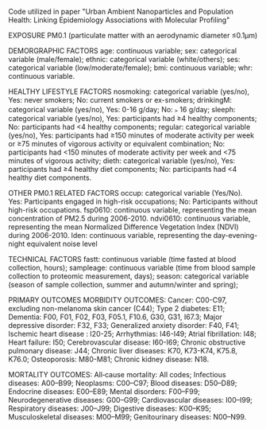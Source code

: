 Code utilized in paper "Urban Ambient Nanoparticles and Population Health: Linking Epidemiology Associations with Molecular Profiling"

EXPOSURE
PM0.1 (particulate matter with an aerodynamic diameter ≤0.1µm)

DEMORGRAPHIC FACTORS
age: continuous variable; 
sex: categorical variable (male/female); 
ethnic: categorical variable (white/others); 
ses: categorical variable (low/moderate/female); 
bmi: continuous variable; 
whr: continuous variable.

HEALTHY LIFESTYLE FACTORS
nosmoking: categorical variable (yes/no), Yes: never smokers; No: current smokers or ex-smokers; 
drinkingM: categorical variable (yes/no), Yes: 0-16 g/day; No:﹥16 g/day; 
sleeph: categorical variable (yes/no), Yes: participants had ≥4 healthy components; No: participants had <4 healthy components; 
regular: categorical variable (yes/no), Yes: participants had ≥150 minutes of moderate activity per week or ≥75 minutes of vigorous activity or equivalent combination; No: participants had <150 minutes of moderate activity per week and <75 minutes of vigorous activity; 
dieth: categorical variable (yes/no), Yes: participants had ≥4 healthy diet components; No: participants had <4 healthy diet components.

OTHER PM0.1 RELATED FACTORS
occup: categorical variable (Yes/No). Yes: Participants engaged in high-risk occupations; No: Participants without high-risk occupations.
fsp0610: continuous variable, representing the mean concentration of PM2.5 during 2006-2010.
ndvi0610: continuous variable, representing the mean Normalized Difference Vegetation Index (NDVI) during 2006-2010.
lden: continuous variable, representing the day-evening-night equivalent noise level

TECHNICAL FACTORS
fastt: continuous variable (time fasted at blood collection, hours); 
sampleage: continuous variable (time from blood sample collection to proteomic measurement, days); 
season: categorical variable (season of sample collection, summer and autumn/winter and spring);

PRIMARY OUTCOMES
MORBIDITY OUTCOMES: Cancer: C00-C97, excluding non-melanoma skin cancer (C44); Type 2 diabetes: E11; Dementia: F00, F01, F02, F03, F05.1, F10.6, G30, G31, I67.3; Major depressive disorder: F32, F33; Generalized anxiety disorder: F40, F41; Ischemic heart disease	: I20-25; Arrhythmias: I46-I49; Atrial fibrillation: I48; Heart failure: I50; Cerebrovascular disease: I60-I69; Chronic obstructive pulmonary disease: J44; Chronic liver diseases: K70, K73-K74, K75.8, K76.0; Osteoporosis: M80-M81; Chronic kidney disease: N18.

MORTALITY OUTCOMES: All‑cause mortality: All codes; Infectious diseases: A00–B99; Neoplasms: C00–C97; Blood diseases: D50–D89; Endocrine diseases: E00–E89; Mental disorders: F00–F99; Neurodegenerative diseases: G00–G99; Cardiovascular diseases: I00–I99; Respiratory diseases: J00–J99; Digestive diseases: K00–K95; Musculoskeletal diseases: M00–M99; Genitourinary diseases: N00–N99.
